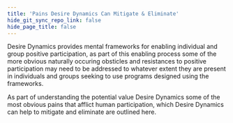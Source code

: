```yaml
---
title: 'Pains Desire Dynamics Can Mitigate & Eliminate'
hide_git_sync_repo_link: false
hide_page_title: false
---
```


Desire Dynamics provides mental frameworks for enabling individual and group positive participation, as part of this enabling process some of the more obvious naturally occuring obsticles and resistances to positive participation may need to be addressed to whatever extent they are present in individuals and groups seeking to use programs designed using the frameworks.

As part of understanding the potential value Desire Dynamics some of the most obvious pains that afflict human participation, which Desire Dynamics can help to mitigate and eliminate are outlined here.

